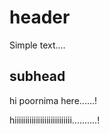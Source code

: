 # header

Simple text....

## subhead 

hi poornima here......!

hiiiiiiiiiiiiiiiiiiiiiiiiiii..........!